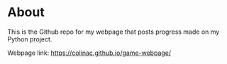 # About

This is the Github repo for my webpage that posts progress made on my Python project.

Webpage link: https://colinac.github.io/game-webpage/